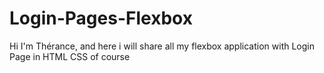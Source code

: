 # Login-Pages-Flexbox

Hi I'm Thérance, and here i will share all my flexbox application with Login Page in HTML CSS of course

